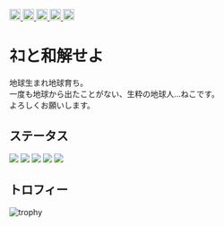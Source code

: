 <p align="left">
  <a href="https://github.com/nekocat-Felis">
    <img height="20" src="https://komarev.com/ghpvc/?username=nekocat-Felis" />
  </a>
  <a href="https://github.com/nekocat-Felis">
    <img height="20" src="https://img.shields.io/github/followers/nekocat-Felis?label=follow&logo=github&style=flat" />
  </a>
  <a href="http://qiita.com/nekocat-Felis">
    <img height="20" src="https://qiita-badge.apiapi.app/s/nekocat-Felis/posts.svg" />
  </a>
  <a href="http://qiita.com/nekocat-Felis">
    <img height="20" src="https://qiita-badge.apiapi.app/s/nekocat-Felis/contributions.svg" />
  </a>
  <a href="https://zenn.dev/nekocat-Felis">
    <img height="20" src="https://badgen.org/img/zenn/nekocat-Felis/articles?style=plastic" />
  </a>
</p>

# ﾈｺと和解せよ
地球生まれ地球育ち。  
一度も地球から出たことがない、生粋の地球人...ねこです。  
よろしくお願いします。

## ステータス
![](http://github-profile-summary-cards.vercel.app/api/cards/profile-details?username=nekocat-Felis&theme=gruvbox)
![](http://github-profile-summary-cards.vercel.app/api/cards/repos-per-language?username=nekocat-Felis&theme=gruvbox)
![](http://github-profile-summary-cards.vercel.app/api/cards/most-commit-language?username=nekocat-Felis&theme=gruvbox)
![](http://github-profile-summary-cards.vercel.app/api/cards/stats?username=nekocat-Felis&theme=gruvbox)
![](http://github-profile-summary-cards.vercel.app/api/cards/productive-time?username=nekocat-Felis&theme=gruvbox&utcOffset=9)

## トロフィー
![trophy](https://github-profile-trophy.vercel.app/?username=nekocat-Felis&theme=gruvbox)
